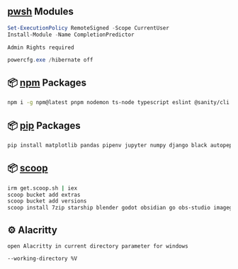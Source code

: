

## [pwsh](https://learn.microsoft.com/en-us/powershell/scripting/install/installing-powershell-on-windows?view=powershell-7.3#winget) Modules

```ps1
Set-ExecutionPolicy RemoteSigned -Scope CurrentUser
Install-Module -Name CompletionPredictor
```
`Admin Rights required`
```ps1
powercfg.exe /hibernate off
```

## 📦 [npm](https://www.npmjs.com/) Packages

```bash
npm i -g npm@latest pnpm nodemon ts-node typescript eslint @sanity/cli neovim prettier bash-language-server dockerfile-language-server-nodejs vscode-langservers-extracted typescript-language-server tree-sitter-cli svelte-language-server
```
## 📦 [pip](https://pypi.org/) Packages
```bash
pip install matplotlib pandas pipenv jupyter numpy django black autopep8 jedi pynvim python-lsp-server scikit-learn seaborn requests pillow
```

## 📦 [scoop](https://scoop.sh/)

```bash
irm get.scoop.sh | iex
scoop bucket add extras
scoop bucket add versions
scoop install 7zip starship blender godot obsidian go obs-studio imageglass naps2 xnconvert twinkle-tray everything bulk-rename-utility
```

## ⚙ Alacritty
`open Alacritty in current directory parameter for windows`
```bash
--working-directory %V
```
